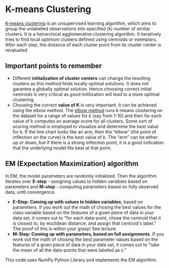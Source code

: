 # K-means Clustering
[K-means clustering](https://stanford.edu/~cpiech/cs221/handouts/kmeans.html) is an unsupervised learning algorithm, which aims to group the unlabelled observations into specified (k) number of similar clusters. 
It is a heirarchical agglomerative clustering algorithm. 
It iteratively tries to find local optimum clusters defined using centroids or exemplars.
After each step, the distance of each cluster point from its cluster center is revaluated

## Important points to remember
  * Different **initialization of cluster centers** can change the resulting clusters as this method finds locally optimal solutions. It does not garantee a globally optimal solution.
  Hence choosing correct initial centroids is very critical as good initilization will lead to a more optimal clustering. 
  * Choosing the correct **value of K** is very important. It can be achieved using the elbow method.
  The [elbow method](https://www.scikit-yb.org/en/latest/api/cluster/elbow.html) runs k-means clustering on the dataset for a range of values for k (say from 1-10) and then for each value of k computes an average score for all clusters.
  Some sort of scoring method is employed to visualize and determine the best value for k.
  If the line chart looks like an arm, then the “elbow” (the point of inflection on the curve) is the best value of k. The “arm” can be either up or down, but if there is a strong inflection point, it is a good indication that the underlying model fits best at that point.

## EM (Expectation Maximization) algorithm
In EM, the model parameters are  randomly initialized. Then the algorithm iterates over **E-step** - assigning values to hidden variables based on parameters and **M-step** - computing parameters based on fully observed data, until convergence.
  * **E-Step: Coming up with values to hidden variables**, based on parameters. If you work out the math of chosing the best values for the class variable based on the features of a given piece of data in your data set, it comes out to "for each data-point, chose the centroid that it is closest to, by euclidean distance, and assign that centroid's label." The proof of this is within your grasp! See lecture.
  * **M-Step: Coming up with parameters, based on full assignments**. If you work out the math of chosing the best parameter values based on the features of a given piece of data in your data set, it comes out to "take the mean of all the data-points that were labeled as c."

This code uses NumPy Python Library and implements the EM algorithm.
